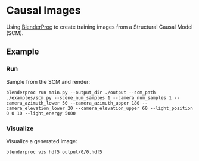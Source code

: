 # Causal Images

Using [BlenderProc](https://github.com/DLR-RM/BlenderProc) to create training images from a Structural Causal Model (SCM).

## Example

### Run

Sample from the SCM and render:

`blenderproc run main.py --output_dir ./output --scm_path ./examples/scm.py --scene_num_samples 1 --camera_num_samples 1 --camera_azimuth_lower 50 --camera_azimuth_upper 180 --camera_elevation_lower 20 --camera_elevation_upper 60 --light_position 0 0 10 --light_energy 5000`

### Visualize

Visualize a generated image:

`blenderproc vis hdf5 output/0/0.hdf5`
